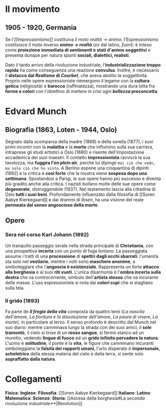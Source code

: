 # Il movimento

## 1905 - 1920, Germania 
Se l'*[[Impressionismo]]* costituiva il moto *realtà -> animo*, l'Espressionismo costituisce il moto inverso ***animo -> realtà*** (*ex* dal latino, *fuori*): è inteso come **proiezione immediata di sentimenti e stati d'animo soggettivi** e presenta dunque per natura spunti **sociali, dialettici, realisti**.

Dato il tardo arrivo della rivoluzione industriale, l'**industrializzazione troppo rapida** ha come conseguenza una reazione **convulsa**. Inoltre, è necessario il **distacco dal *Realismo* di *Courbet***, che aveva abolito la soggettività. Proprio nelle opere espressioniste riemergono il legame con la **cultura gotica** (religiosità) e **barocca** (raffinatezza), mostrando una dura lotta fra **forme e colori** con l'obiettivo di mettere in crisi ogni ***bellezza* preconcetta**.
# Edvard Munch
## Biografia (1863, Loten - 1944, Oslo)
Segnato dalla scomparsa della madre (1868) e della sorella (1877), i suoi primi incontri con la **malattia** e la **morte** che influirono sulla sua carriera, intraprese gli studi artistici a Oslo (1880) e risente dell'impostazione accademica dei suoi maestri. Il contatto **impressionista** ravvivrà la sua tavolozza, ma **fuggira l'*en plein air***, perché lui dipinge `mai ciò che vedo, ma solo ciò che ho visto`. A Berlino espone una cinquantina di dipinti (1892) e la critica è **così forte** che la mostra viene **sospesa dopo una settimana**. Spostandosi a Parigi, le sue opere hanno più successo e diventa più gradito anche alla critica. I nazisti bollano molte delle sue opere come **degenerate**, distruggendole (1937). Nel testamento lascia alla cittadina di Oslo **tutti i suoi beni**.
Profondamente influenzato dalla filosofia di [[Soren Aabye Kierkegaard]] e dai drammi di *Ibsen*, ha una visione del reale **permeata dal senso angoscioso della morte**.
## Opere
### Sera nel corso Karl Johann (1892)
Un tranquillo passeggio serale nella strada principale di **Christiania**, con una prospettiva **incerta** con un punto di fuga lontano. La passeggiata assume i tratti di una **processione** di **spettri dagli occhi sbarrati**: l'umanità sta solo nel **vestiario**, mentre i volti sono **maschere anonime**, a simboleggiare che l'**angoscia è esistenziale**. Rappresenta un forte **attacco alla borghesia** e ai suoi **riti vuoti**. L'unica disarmonia è l'**ombra incerta sulla destra** che va controcorrente, simbolo dell'**artista stesso** che va incurante delle masse. L'uso espressionista si nota dai **colori cupi** che si stagliano sulla tela.
### Il grido (1893)
Fa parte de ***Il fregio della vita*** composta da quattro temi (*La nascita dell'amore*, *La fioritura e la dissoluzione dell'amore*, *La paura di vivere*, *La morte*), in particolare al terzo. Il senso profondo è descritto dal Munch nel suo diario: mentre camminava lungo la strada con dei suoi amici, il **sole tramontò**, il cielo si tinse di un **rosso sangue**, si fermò stanco ad un muretto, vedendo **lingue di fuoco** ed un **grido infinito pervadere la natura**. L'uomo è **solitudine**, il ponte è la **vita**, le figure che camminano incuranti simboleggiano la **falsità dei rapporti umani**, l'urlo disperato è **impersonale, scheletrico** della stessa materia del cielo e della terra, si sente solo **sopraffatto dalla natura**.
# Collegamenti
**Fisica**:
**Inglese**:
**Filosofia**: [[Soren Aabye Kierkegaard]] 
**Italiano**:
**Latino**:
**Matematica**:
**Scienze**:
**Storia**: [[Ascesa della borghesia#La *seconda rivoluzione industriale***|Revolution]]